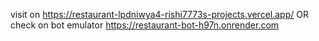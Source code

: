 visit on https://restaurant-lpdniwya4-rishi7773s-projects.vercel.app/
OR check on bot emulator https://restaurant-bot-h97n.onrender.com

